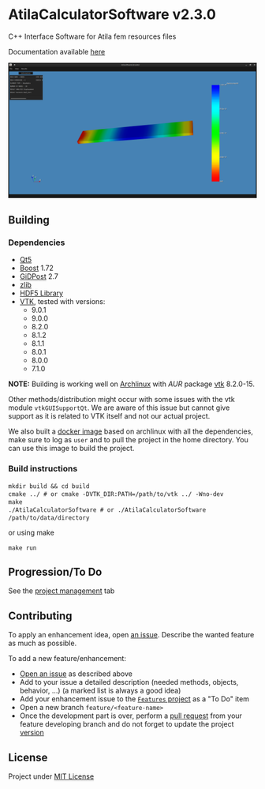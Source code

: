 # AtilaCalculatorSoftware v2.3.0

C++ Interface Software for Atila fem resources files

Documentation available [here](https://xisabla.github.io/AtilaCalculatorSoftware/doc/)

![screenshot](./.github/images/screen1.png)

## Building

### Dependencies

- [Qt5](https://www.qt.io/)
- [Boost](https://www.boost.org/) 1.72
- [GiDPost](https://www.gidhome.com/gid-plus/tools/476/gidpost/) 2.7
- [zlib](https://zlib.net/)
- [HDF5 Library](https://portal.hdfgroup.org/pages/viewpage.action?pageId=50073884)
- [VTK](https://vtk.org/), tested with versions:
  - 9.0.1
  - 9.0.0
  - 8.2.0
  - 8.1.2
  - 8.1.1
  - 8.0.1
  - 8.0.0
  - 7.1.0
  
**NOTE:** Building is working well on [Archlinux](https://www.archlinux.org/) with *AUR* package [vtk](https://www.archlinux.org/packages/community/x86_64/vtk/) 8.2.0-15.

Other methods/distribution might occur with some issues with the vtk module `vtkGUISupportQt`.
We are aware of this issue but cannot give support as it is related to VTK itself and not our actual project.

We also built a [docker image](https://hub.docker.com/r/xisabla/arch-user-vtk-atila) based on archlinux with all the dependencies, make sure to log as `user` and to pull the project in the home directory. You can use this image to build the project.

### Build instructions

```shell script
mkdir build && cd build
cmake ../ # or cmake -DVTK_DIR:PATH=/path/to/vtk ../ -Wno-dev
make
./AtilaCalculatorSoftware # or ./AtilaCalculatorSoftware /path/to/data/directory
```

or using make

```shell script
make run
```

## Progression/To Do

See the [project management](https://github.com/Xisabla/AtilaCalculatorSoftware/projects) tab

## Contributing

To apply an enhancement idea, open [an issue](https://github.com/Xisabla/AtilaCalculatorSoftware/issues). Describe the wanted feature as much as possible. 

To add a new feature/enhancement:
- [Open an issue](https://github.com/Xisabla/AtilaCalculatorSoftware/issues) as described above
- Add to your issue a detailed description (needed methods, objects, behavior, ...) (a marked list is always a good idea)
- Add your enhancement issue to the [`Features` project](https://github.com/Xisabla/AtilaCalculatorSoftware/projects/2) as a "To Do" item
- Open a new branch `feature/<feature-name>`
- Once the development part is over, perform a [pull request](https://github.com/Xisabla/AtilaCalculatorSoftware/pulls) from your feature developing branch and do not forget to update the project [version](https://github.com/Xisabla/AtilaCalculatorSoftware/blob/master/include/version.h)

## License

Project under [MIT License](./LICENSE.md)
